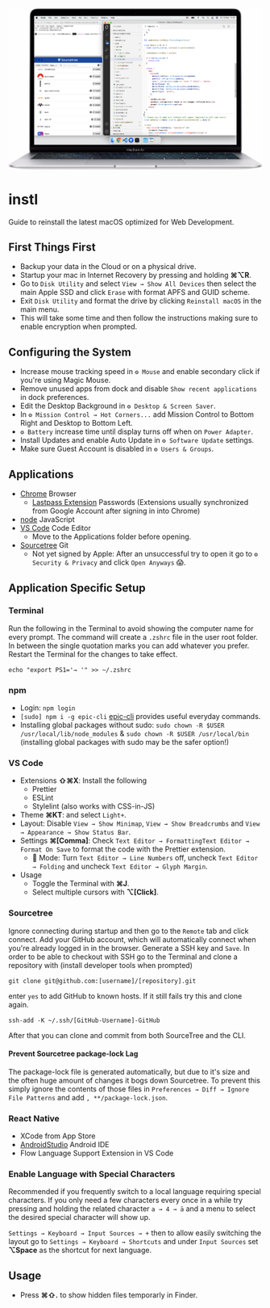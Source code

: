 <p align="center">
  <img src="https://raw.githubusercontent.com/naminho/instl/master/screenshot.png" alt="Screenshot after installation">
</p>

# instl

Guide to reinstall the latest macOS optimized for Web Development.

## First Things First

- Backup your data in the Cloud or on a physical drive.
- Startup your mac in Internet Recovery by pressing and holding **⌘⌥R**.
- Go to `Disk Utility` and select `View → Show All Devices` then select the main Apple SSD and click `Erase` with format APFS and GUID scheme.
- Exit `Disk Utility` and format the drive by clicking `Reinstall macOS` in the main menu.
- This will take some time and then follow the instructions making sure to enable encryption when prompted.

## Configuring the System

- Increase mouse tracking speed in `⚙️ Mouse` and enable secondary click if you're using Magic Mouse.
- Remove unused apps from dock and disable `Show recent applications` in dock preferences.
- Edit the Desktop Background in `⚙️ Desktop & Screen Saver`.
- In `⚙️ Mission Control → Hot Corners...` add Mission Control to Bottom Right and Desktop to Bottom Left.
- `⚙️ Battery` increase time until display turns off when on `Power Adapter`.
- Install Updates and enable Auto Update in `⚙️ Software Update` settings.
- Make sure Guest Account is disabled in `⚙️ Users & Groups`.

## Applications

- [Chrome](https://www.google.com/chrome/) Browser
  - [Lastpass Extension](https://lastpass.com/?&ac=1) Passwords (Extensions usually synchronized from Google Account after signing in into Chrome)
- [node](https://nodejs.org) JavaScript
- [VS Code](https://code.visualstudio.com/) Code Editor
  - Move to the Applications folder before opening.
- [Sourcetree](https://www.sourcetreeapp.com/) Git
  - Not yet signed by Apple: After an unsuccessful try to open it go to `⚙️ Security & Privacy` and click `Open Anyways` 😱.

## Application Specific Setup

### Terminal

Run the following in the Terminal to avoid showing the computer name for every prompt. The command will create a `.zshrc` file in the user root folder. In between the single quotation marks you can add whatever you prefer. Restart the Terminal for the changes to take effect.

```
echo "export PS1='→ '" >> ~/.zshrc
```

### npm

- Login: `npm login`
- `[sudo] npm i -g epic-cli` [epic-cli](http://github.com/tobua/epic-cli) provides useful everyday commands.
- Installing global packages without sudo: `sudo chown -R $USER /usr/local/lib/node_modules` & `sudo chown -R $USER /usr/local/bin` (installing global packages with sudo may be the safer option!)

### VS Code

- Extensions **⇧⌘X**: Install the following
  - Prettier
  - ESLint
  - Stylelint (also works with CSS-in-JS)
- Theme **⌘KT**: and select `Light+`.
- Layout: Disable `View → Show Minimap`, `View → Show Breadcrumbs` and `View → Appearance → Show Status Bar`.
- Settings **⌘[Comma]**: Check `Text Editor → FormattingText Editor → Format On Save` to format the code with the Prettier extension.
  - 🥷 Mode: Turn `Text Editor → Line Numbers` off, uncheck `Text Editor → Folding` and uncheck `Text Editor → Glyph Margin`.
- Usage
  - Toggle the Terminal with **⌘J**.
  - Select multiple cursors with **⌥[Click]**.

### Sourcetree

Ignore connecting during startup and then go to the `Remote` tab and click connect. Add your GitHub account, which will automatically connect when you're already logged in in the browser. Generate a SSH key and `Save`. In order to be able to checkout with SSH go to the Terminal and clone a repository with (install developer tools when prompted)

```
git clone git@github.com:[username]/[repository].git
```

enter `yes` to add GitHub to known hosts. If it still fails try this and clone again.

```
ssh-add -K ~/.ssh/[GitHub-Username]-GitHub
```

After that you can clone and commit from both SourceTree and the CLI.

#### Prevent Sourcetree package-lock Lag

The package-lock file is generated automatically, but due to it's size and the often huge amount of changes
it bogs down Sourcetree. To prevent this simply ignore the contents of those files in `Preferences → Diff → Ignore File Patterns` and add `, **/package-lock.json`.

### React Native

- XCode from App Store
- [AndroidStudio](https://developer.android.com/studio/) Android IDE
- Flow Language Support Extension in VS Code

### Enable Language with Special Characters

Recommended if you frequently switch to a local language requiring special characters. If you only need a few characters every once in a while try pressing and holding the related character `a → 4 → ä` and a menu to select the desired special character will show up.

`Settings → Keyboard → Input Sources → +` then to allow easily switching the layout go to
`Settings → Keyboard → Shortcuts` and under `Input Sources` set **⌥Space** as the shortcut for next language.

## Usage

- Press **⌘⇧.** to show hidden files temporarly in Finder.
